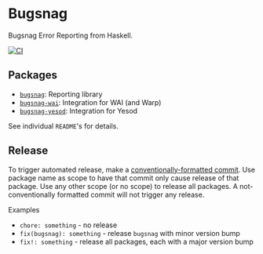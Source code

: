 # Bugsnag

Bugsnag Error Reporting from Haskell.

[![CI](https://github.com/pbrisbin/bugsnag-haskell/actions/workflows/ci.yml/badge.svg)](https://github.com/pbrisbin/bugsnag-haskell/actions/workflows/ci.yml)

## Packages

- [`bugsnag`](./bugsnag/README.md): Reporting library
- [`bugsnag-wai`](./bugsnag-wai/README.md): Integration for WAI (and Warp)
- [`bugsnag-yesod`](./bugsnag-yesod/README.md): Integration for Yesod

See individual `README`'s for details.

## Release

To trigger automated release, make a [conventionally-formatted
commit][conventional-commits]. Use package name as scope to have that commit
only cause release of that package. Use any other scope (or no scope) to release
all packages. A not-conventionally formatted commit will not trigger any
release.

Examples

- `chore: something` - no release
- `fix(bugsnag): something` - release `bugsnag` with minor version bump
- `fix!: something` - release all packages, each with a major version bump

[conventional-commits]: https://www.conventionalcommits.org/en/v1.0.0/
